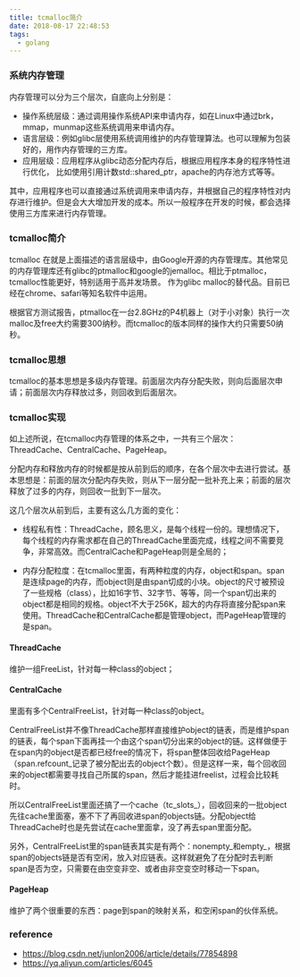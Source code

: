 ```yaml
---
title: tcmalloc简介
date: 2018-08-17 22:48:53
tags:
  - golang
---
```


### 系统内存管理

内存管理可以分为三个层次，自底向上分别是：

* 操作系统层级：通过调用操作系统API来申请内存，如在Linux中通过brk，mmap，munmap这些系统调用来申请内存。
* 语言层级：例如glibc层使用系统调用维护的内存管理算法。也可以理解为包装好的，用作内存管理的三方库。
* 应用层级：应用程序从glibc动态分配内存后，根据应用程序本身的程序特性进行优化， 比如使用引用计数std::shared_ptr，apache的内存池方式等等。

其中，应用程序也可以直接通过系统调用来申请内存，并根据自己的程序特性对内存进行维护。但是会大大增加开发的成本。所以一般程序在开发的时候，都会选择使用三方库来进行内存管理。

### tcmalloc简介

tcmalloc 在就是上面描述的语言层级中，由Google开源的内存管理库。其他常见的内存管理库还有glibc的ptmalloc和google的jemalloc。相比于ptmalloc，tcmalloc性能更好，特别适用于高并发场景。 作为glibc malloc的替代品。目前已经在chrome、safari等知名软件中运用。

根据官方测试报告，ptmalloc在一台2.8GHz的P4机器上（对于小对象）执行一次malloc及free大约需要300纳秒。而tcmalloc的版本同样的操作大约只需要50纳秒。

### tcmalloc思想

tcmalloc的基本思想是多级内存管理。前面层次内存分配失败，则向后面层次申请；前面层次内存释放过多，则回收到后面层次。

### tcmalloc实现

如上述所说，在tcmalloc内存管理的体系之中，一共有三个层次：ThreadCache、CentralCache、PageHeap。

分配内存和释放内存的时候都是按从前到后的顺序，在各个层次中去进行尝试。基本思想是：前面的层次分配内存失败，则从下一层分配一批补充上来；前面的层次释放了过多的内存，则回收一批到下一层次。

这几个层次从前到后，主要有这么几方面的变化：

* 线程私有性：ThreadCache，顾名思义，是每个线程一份的。理想情况下，每个线程的内存需求都在自己的ThreadCache里面完成，线程之间不需要竞争，非常高效。而CentralCache和PageHeap则是全局的；

* 内存分配粒度：在tcmalloc里面，有两种粒度的内存，object和span。span是连续page的内存，而object则是由span切成的小块。object的尺寸被预设了一些规格（class），比如16字节、32字节、等等，同一个span切出来的object都是相同的规格。object不大于256K，超大的内存将直接分配span来使用。ThreadCache和CentralCache都是管理object，而PageHeap管理的是span。

#### ThreadCache

维护一组FreeList，针对每一种class的object；

#### CentralCache

里面有多个CentralFreeList，针对每一种class的object。

CentralFreeList并不像ThreadCache那样直接维护object的链表，而是维护span的链表，每个span下面再挂一个由这个span切分出来的object的链。这样做便于在span内的object是否都已经free的情况下，将span整体回收给PageHeap（span.refcount_记录了被分配出去的object个数）。但是这样一来，每个回收回来的object都需要寻找自己所属的span，然后才能挂进freelist，过程会比较耗时。

所以CentralFreeList里面还搞了一个cache（tc_slots_），回收回来的一批object先往cache里面塞，塞不下了再回收进span的objects链。分配object给ThreadCache时也是先尝试在cache里面拿，没了再去span里面分配。

另外，CentralFreeList里的span链表其实是有两个：nonempty_和empty_，根据span的objects链是否有空闲，放入对应链表。这样就避免了在分配时去判断span是否为空，只需要在由空变非空、或者由非空变空时移动一下span。

#### PageHeap
维护了两个很重要的东西：page到span的映射关系，和空闲span的伙伴系统。



### reference
* https://blog.csdn.net/junlon2006/article/details/77854898
* https://yq.aliyun.com/articles/6045
